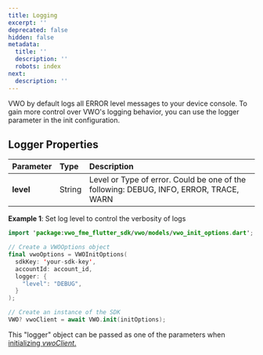 ```yaml
---
title: Logging
excerpt: ''
deprecated: false
hidden: false
metadata:
  title: ''
  description: ''
  robots: index
next:
  description: ''
---
```

VWO by default logs all ERROR level messages to your device console. To gain more control over VWO's logging behavior, you can use the logger parameter in the init configuration.

## Logger Properties

| Parameter | Type   | Description                                                                            |
| :-------- | :----- | :------------------------------------------------------------------------------------- |
| **level** | String | Level or Type of error. Could be one of the following: DEBUG, INFO, ERROR, TRACE, WARN |

**Example 1**: Set log level to control the verbosity of logs

```swift Dart
import 'package:vwo_fme_flutter_sdk/vwo/models/vwo_init_options.dart';

// Create a VWOOptions object
final vwoOptions = VWOInitOptions(
  sdkKey: 'your-sdk-key',
  accountId: account_id,
  logger: {
    "level": "DEBUG",
  }
);

// Create an instance of the SDK
VWO? vwoClient = await VWO.init(initOptions);
```

This "logger" object can be passed as one of the parameters when [initializing _vwoClient_.](https://developers.vwo.com/v2/docs/fme-initialization)